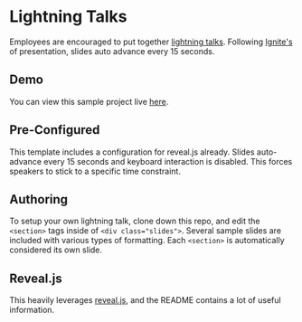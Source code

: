 # Lightning Talks

Employees are encouraged to put together [lightning talks](http://en.wikipedia.org/wiki/Lightning_talk). Following [Ignite's](http://igniteshow.com/) of presentation, slides auto advance every 15 seconds.

## Demo

You can view this sample project live [here](http://softwareforgood.github.io/Lightning-Talks/).

## Pre-Configured

This template includes a configuration for reveal.js already. Slides auto-advance every 15 seconds and keyboard interaction is disabled. This forces speakers to stick to a specific time constraint.

## Authoring

To setup your own lightning talk, clone down this repo, and edit the `<section>` tags inside of `<div class="slides">`.  Several sample slides are included with various types of formatting.  Each `<section>` is automatically considered its own slide.

## Reveal.js

This heavily leverages [reveal.js](https://github.com/hakimel/reveal.js), and the README contains a lot of useful information.

